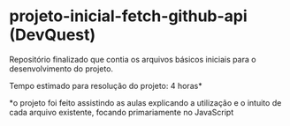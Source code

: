 # projeto-inicial-fetch-github-api (DevQuest)
Repositório finalizado que contia os arquivos básicos iniciais para o desenvolvimento do projeto.

Tempo estimado para resolução do projeto: 4 horas*

*o projeto foi feito assistindo as aulas explicando a utilização e o intuito de cada arquivo existente, focando primariamente no JavaScript
